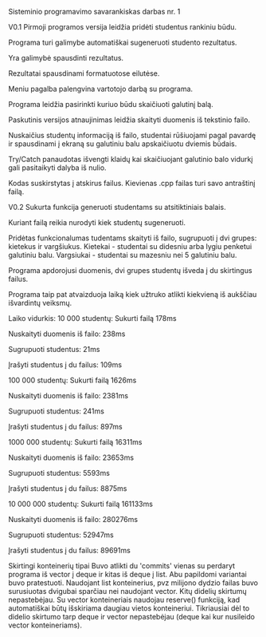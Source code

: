 
Sisteminio programavimo savarankiskas darbas nr. 1

V0.1
Pirmoji programos versija leidžia pridėti studentus rankiniu būdu.

Programa turi galimybe automatiškai sugeneruoti studento rezultatus.

Yra galimybė spausdinti rezultatus.

Rezultatai spausdinami formatuotose eilutėse.

Meniu pagalba palengvina vartotojo darbą su programa.

Programa leidžia pasirinkti kuriuo būdu skaičiuoti galutinį balą.

Paskutinis versijos atnaujinimas leidžia skaityti duomenis iš tekstinio failo.

Nuskaičius studentų informaciją iš failo, studentai rūšiuojami pagal pavardę ir spausdinami į ekraną su galutiniu balu apskaičiuotu dviemis būdais.

Try/Catch panaudotas išvengti klaidų kai skaičiuojant galutinio balo vidurkį gali pasitaikyti dalyba iš nulio.

Kodas suskirstytas į atskirus failus. Kievienas .cpp failas turi savo antraštinį failą.

V0.2
Sukurta funkcija generuoti studentams su atsitiktiniais balais.

Kuriant failą reikia nurodyti kiek studentų sugeneruoti.

Pridėtas funkcionalumas tudentams skaityti iš failo, sugrupuoti į dvi grupes: kietekus ir vargšiukus. Kietekai - studentai su didesniu arba lygiu penketui galutiniu balu. Vargsiukai - studentai su mazesniu nei 5 galutiniu balu.

Programa apdorojusi duomenis, dvi grupes studentų išveda į du skirtingus failus.

Programa taip pat atvaizduoja laiką kiek užtruko atlikti kiekvieną iš aukščiau išvardintų veiksmų.

Laiko vidurkis:
10 000 studentų:
Sukurti failą 178ms

Nuskaityti duomenis iš failo: 238ms

Sugrupuoti studentus: 21ms

Įrašyti studentus į du failus: 109ms

100 000 studentų:
Sukurti failą 1626ms

Nuskaityti duomenis iš failo: 2381ms

Sugrupuoti studentus: 241ms

Įrašyti studentus į du failus: 897ms

1000 000 studentų:
Sukurti failą 16311ms

Nuskaityti duomenis iš failo: 23653ms

Sugrupuoti studentus: 5593ms

Įrašyti studentus į du failus: 8875ms

10 000 000 studentų:
Sukurti failą 161133ms

Nuskaityti duomenis iš failo: 280276ms

Sugrupuoti studentus: 52947ms

Įrašyti studentus į du failus: 89691ms

Skirtingi konteinerių tipai
Buvo atlikti du 'commits' vienas su perdaryt programa iš vector į deque ir kitas iš deque į list. Abu papildomi variantai buvo pratestuoti. Naudojant list konteinerius, pvz milijono dydzio failas buvo surusiuotas dvigubai sparčiau nei naudojant vector. Kitų didelių skirtumų nepastebėjau. Su vector konteineriais naudojau reserve() funkciją, kad automatiškai būtų išskiriama daugiau vietos konteineriui. Tikriausiai dėl to didelio skirtumo tarp deque ir vector nepastebėjau (deque kai kur nusileido vector konteineriams).
